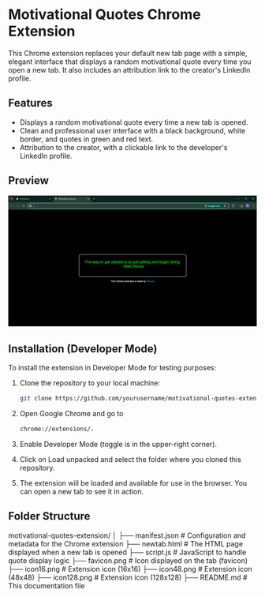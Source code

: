 # Motivational Quotes Chrome Extension

This Chrome extension replaces your default new tab page with a simple, elegant interface that displays a random motivational quote every time you open a new tab. It also includes an attribution link to the creator's LinkedIn profile.

## Features

- Displays a random motivational quote every time a new tab is opened.
- Clean and professional user interface with a black background, white border, and quotes in green and red text.
- Attribution to the creator, with a clickable link to the developer's LinkedIn profile.

## Preview

![Motivational Quotes Extension Preview](snapshot.png) <!-- Add a screenshot here -->

## Installation (Developer Mode)

To install the extension in Developer Mode for testing purposes:

1. Clone the repository to your local machine:

   ```bash
   git clone https://github.com/yourusername/motivational-quotes-extension.git

2. Open Google Chrome and go to

   ```bash
   chrome://extensions/.

3. Enable Developer Mode (toggle is in the upper-right corner).

4. Click on Load unpacked and select the folder where you cloned this repository.

5. The extension will be loaded and available for use in the browser. You can open a new tab to see it in action.

## Folder Structure

motivational-quotes-extension/
│
├── manifest.json       # Configuration and metadata for the Chrome extension
├── newtab.html         # The HTML page displayed when a new tab is opened
├── script.js           # JavaScript to handle quote display logic
├── favicon.png         # Icon displayed on the tab (favicon)
├── icon16.png          # Extension icon (16x16)
├── icon48.png          # Extension icon (48x48)
├── icon128.png         # Extension icon (128x128)
├── README.md           # This documentation file

